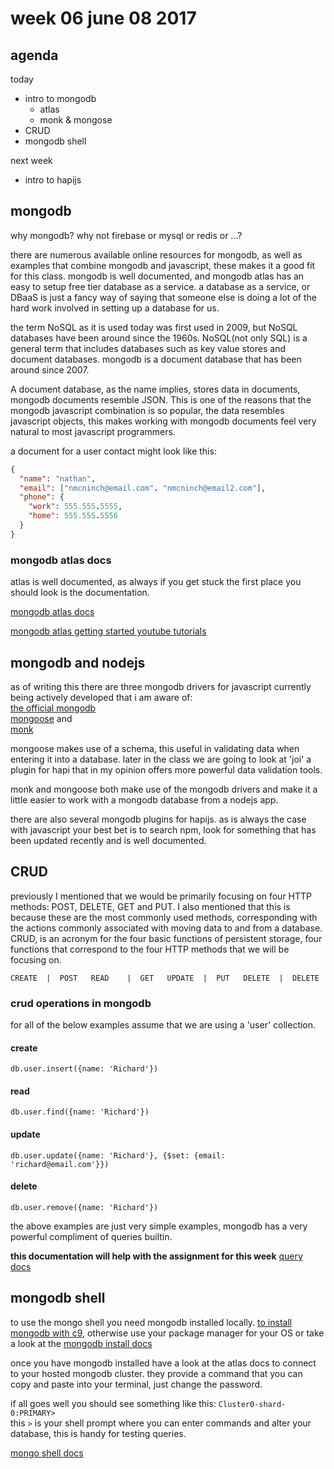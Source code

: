# week 06 june 08 2017

## agenda

today

- intro to mongodb
  - atlas
  - monk & mongose
- CRUD
- mongodb shell

next week

- intro to hapijs

## mongodb

why mongodb? why not firebase or mysql or redis or ...?

there are numerous available online resources for mongodb, as well as examples that
combine mongodb and javascript,  these makes it a good fit for this class. mongodb
is well documented, and mongodb atlas has an easy to setup free tier database as
a service. a database as a service, or DBaaS is just a fancy way of saying that
someone else is doing a lot of the hard work involved in setting up a database
for us.

the term NoSQL as it is used today was first used in 2009, but NoSQL databases
have been around since the 1960s. NoSQL(not only SQL) is a general term that
includes databases such as key value stores and document databases. mongodb is a
document database that has been around since 2007.

A document database, as the name implies, stores data in documents, mongodb documents resemble JSON.
This is one of the reasons that the mongodb javascript combination is so
popular, the data resembles javascript objects, this makes working with mongodb
documents feel very natural to most javascript programmers.

a document for a user contact might look like this:

```JSON
{
  "name": "nathan",
  "email": ["nmcninch@email.com". "nmcninch@email2.com"],
  "phone": {
    "work": 555.555.5555,
    "home": 555.555.5556
  }
}
```

### mongodb atlas docs

atlas is well documented, as always if you get stuck the first place you should
look is the documentation.

[mongodb atlas docs](https://docs.atlas.mongodb.com/)

[mongodb atlas getting started youtube tutorials](https://www.youtube.com/watch?v=SIiVjgEDI7M&list=PL4RCxklHWZ9smTpR3hUdq53Su601yCPLj)

## mongodb and nodejs

as of writing this there are three mongodb drivers for javascript currently
being actively developed that i am aware of:  
[the official mongodb](http://mongodb.github.io/node-mongodb-native/2.2/)  
[mongoose](http://mongoosejs.com/) and  
[monk](https://github.com/Automattic/monk)

mongoose makes use of a schema, this useful in validating data when entering it
into a database. later in the class we are going to look at 'joi' a plugin for
hapi that in my opinion offers more powerful data validation tools.

monk and mongoose both make use of the mongodb drivers and make it a
little easier to work with a mongodb database from a nodejs app.

there are also several mongodb plugins for hapijs. as is always the case with
javascript your best bet is to search npm, look for something that has been
updated recently and is well documented.

## CRUD

previously I mentioned that we would be primarily focusing on four HTTP methods:
POST, DELETE, GET and PUT. I also mentioned that this is because these are the
most commonly used methods, corresponding with the actions commonly associated
with moving data to and from a database. CRUD, is an acronym for the four basic
functions of persistent storage, four functions that correspond to the four HTTP
methods that we will be focusing on.

`
CREATE  |  POST  
READ    |  GET  
UPDATE  |  PUT  
DELETE  |  DELETE  
`

### crud operations in mongodb

for all of the below examples assume that we are using a 'user' collection.

#### create

`db.user.insert({name: 'Richard'})`

#### read

`db.user.find({name: 'Richard'})`

#### update

`db.user.update({name: 'Richard'}, {$set: {email: 'richard@email.com'}})`

#### delete

`db.user.remove({name: 'Richard'})`

the above examples are just very simple examples, mongodb has a very powerful
compliment of queries builtin.

**this documentation will help with the assignment for this week**
[query docs](https://docs.mongodb.com/getting-started/shell/query/)

## mongodb shell

to use the mongo shell you need mongodb installed locally.
[to install mongodb with c9](https://community.c9.io/t/setting-up-mongodb/1717),
otherwise use your package manager for your OS or take a look at the [mongodb install docs](https://docs.mongodb.com/manual/installation/)

once you have mongodb installed have a look at the atlas docs to connect to your
hosted mongodb cluster. they provide a command that you can copy and paste into
your terminal, just change the password.

if all goes well you should see something like this: `Cluster0-shard-0:PRIMARY>`  
this `>` is your shell prompt where you can enter commands and alter your
database, this is handy for testing queries.

[mongo shell docs](https://docs.mongodb.com/manual/mongo/)
